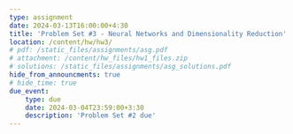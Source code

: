 ```yaml
---
type: assignment
date: 2024-03-13T16:00:00+4:30
title: 'Problem Set #3 - Neural Networks and Dimensionality Reduction'
location: /content/hw/hw3/
# pdf: /static_files/assignments/asg.pdf
# attachment: /content/hw_files/hw1_files.zip
# solutions: /static_files/assignments/asg_solutions.pdf
hide_from_announcments: true 
# hide_time: true 
due_event: 
    type: due
    date: 2024-03-04T23:59:00+3:30
    description: 'Problem Set #2 due'
---
```


